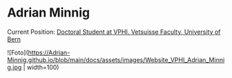 # Adrian Minnig

Current Position: [Doctoral Student at VPHI, Vetsuisse Faculty, University of Bern](http://www.vphi.ch/ueber_uns/team/minnig_adrian/index_ger.html)

![Foto](https://Adrian-Minnig.github.io/blob/main/docs/assets/images/Website_VPHI_Adrian_Minnig.jpg | width=100)

